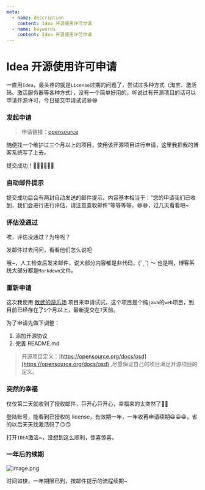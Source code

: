 ```yaml
---
meta:
  - name: description
    content: Idea 开源使用许可申请
  - name: keywords
    content: Idea 开源使用许可申请
---
```

# Idea 开源使用许可申请

一直用`Idea`，最头疼的就是`License`过期的问题了，尝试过多种方式（淘宝、激活码、激活服务器等各种方式），没有一个简单好用的，听说过有开源项目的话可以申请开源许可，今日提交申请试试😄😄


### 发起申请

> 申请链接：[opensource](https://www.jetbrains.com/shop/eform/opensource)

随便找一个维护过三个月以上的项目，使用该开源项目进行申请，这里我把我的博客系统写了上去。

<ImgView title="开源License申请" url="https://z.wiki/autoupload/2022-08-20/71236661986b432fb328325a8b2eb825.image.png" />

提交成功！✌🏻✌🏻✌🏻

<ImgView title="开源License申请" url="https://z.wiki/autoupload/2022-08-20/c01e2cf6f6ef4f33b4c578ef84a9abec.image.png" />

### 自动邮件提示

提交成功后会有两封自动发送的邮件提示，内容基本相当于：”您的申请我们已收到，我们会进行进行评估，请注意查收邮件“等等等等，😄😄，过几天看看吧~

<ImgView title="idea 开源使用申请" url="https://z.wiki/autoupload/2022-08-20/be6307fbd37940b5b5369ccdeca68b41.image.png" />

### 评估没通过

唉，评估没通过？为啥呢？

<ImgView title="开源License申请" url="https://z.wiki/autoupload/2022-08-20/9efd01640313415b98474af3e456c601.image.png" />

发邮件过去问问，看看他们怎么说吧

<ImgView title="开源License申请" url="https://z.wiki/autoupload/2022-08-20/77a9d1332b8145cabfe46d3b28991edc.image.png" />

哦~，人工检查后发来邮件，说大部分内容都是非代码，(ˇˍˇ) ～ 也是啊，博客系统大部分都是`Markdown`文件。

<ImgView title="开源License申请" url="https://z.wiki/autoupload/2022-08-23/b994563ae1e14c3a9a5bb0fca0b84828.image.png" />

### 重新申请

这次我使用 [敖武的游乐场](https://github.com/yihuaxiang/playground) 项目来申请试试，这个项目是个纯`java`的`web`项目，到目前已经存在了`5`个月以上，最新提交在`7`天前。

<ImgView title="开源License申请" url="https://z.wiki/autoupload/2022-08-23/975968d0f902403ab0dc871214fe0f50.image.png" />

为了申请先做下调整：

1. 添加开源协议
2. 完善 README.md

> 开源项目定义：[https://opensource.org/docs/osd](https://opensource.org/docs/osd) ,尽量保证自己的项目满足开源项目的定义。


### 突然的幸福

仅仅第二天就收到了授权邮件，巨开心巨开心，幸福来的太突然了🥰🥰

<ImgView title="Idea 开源License申请" url="https://z.wiki/autoupload/2022-08-29/b9a56629ab70409589290a30b1885e30.image.png" />

登陆账号，能看到已授权的 license，有效期一年，一年收再申请续期😀😀😀，省的以后天天找激活码了😏😏

<ImgView title="Idea 开源License申请" url="https://z.wiki/autoupload/2022-08-29/3e619b10895c425d9d94390b3c4d7ac2.image.png" />

打开`IDEA`激活~，没想到这么顺利，惊喜惊喜。

<ImgView title="Idea 开源License申请" url="https://z.wiki/autoupload/2022-08-29/b6275ffb901d4191a6cd88513ea9513d.image.png" />

<ImgView title="Idea 开源License申请" url="https://z.wiki/autoupload/2022-08-29/fbfdbf77dd064af194cf77f785f57365.image.png" />



### 一年后的续期

![image.png](https://3.z.wiki/autoupload/20230809/lUkb.894X1480-image.png)

时间如梭，一年期限已到，按邮件提示的流程续期~


